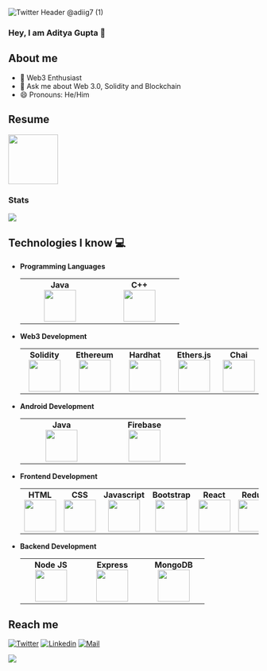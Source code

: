 ![Twitter Header @adiig7 (1)](https://user-images.githubusercontent.com/54351909/174865106-1bb28aa3-c6f8-4ec1-8a0a-b69d0563bb16.png)


### Hey, I am Aditya Gupta 👋


## About me
- 🌱 Web3 Enthusiast
- 💬 Ask me about Web 3.0, Solidity and Blockchain
- 😄 Pronouns: He/Him

## Resume 
<a href="https://www.notion.so/adiig7/Hey-I-am-Aditya-468f562988414c708dc98932e2cae62f">
<img width= "100px" height="100px" src="https://upload.wikimedia.org/wikipedia/commons/4/45/Notion_app_logo.png?20200221181224" />
</a>

### Stats
<img src="https://github-readme-stats.vercel.app/api?username=adiig7&&show_icons=true&title_color=FFA62F&icon_color=FFDAB9&text_color=E2F516&bg_color=151516">


## Technologies I know :computer:
- **Programming Languages**
	<center>
		<table>
			<tbody>
				<tr>
          <td width="25%" align="center">
						<span><strong>Java</strong></span><br/>
						<img height="64px" width="64px" src="https://cdn.svgporn.com/logos/java.svg">
					</td>
					<td width="25%" align="center">
						<span><strong>C++</strong></span><br/>
						<img height="64px" width="64px" src="https://upload.wikimedia.org/wikipedia/commons/thumb/1/18/ISO_C%2B%2B_Logo.svg/1200px-ISO_C%2B%2B_Logo.svg.png">
          </td>
				</tr>
			</tbody>
		</table>
	</center>
  
 - **Web3 Development**
	<center>
		<table>
			<tbody>
				<tr>
          <td width="25%" align="center">
						<span><strong>Solidity</strong></span><br/>
						<img height="64px" width="64px" src="https://upload.wikimedia.org/wikipedia/commons/thumb/9/98/Solidity_logo.svg/579px-Solidity_logo.svg.png?20201202112837">
					</td>
					<td width="25%" align="center">
						<span><strong>Ethereum</strong></span><br/>
						<img height="64px" width="64px" src="https://upload.wikimedia.org/wikipedia/commons/thumb/0/01/Ethereum_logo_translucent.svg/1200px-Ethereum_logo_translucent.svg.png">
          </td>
					<td width="25%" align="center">
						<span><strong>Hardhat</strong></span><br/>
						<img height="64px" width="64px" src="https://seeklogo.com/images/H/hardhat-logo-888739EBB4-seeklogo.com.png">
          </td>
					<td width="25%" align="center">
						<span><strong>Ethers.js</strong></span><br/>
						<img height="64px" width="64px" src="https://seeklogo.com/images/E/ethers-logo-D5B86204D8-seeklogo.com.png">
          </td>
					<td width="25%" align="center">
						<span><strong>Chai</strong></span><br/>
						<img height="64px" width="64px" src="https://camo.githubusercontent.com/7ecbd4531436e4f20c1dba52a4fd4ac367cfcc20a2f62cfe7a10f32da306afc6/687474703a2f2f636861696a732e636f6d2f696d672f636861692d6c6f676f2e706e67">
          </td>
				</tr>
			</tbody>
		</table>
	</center>
 - **Android Development**
	<center>
		<table>
			<tbody>
				<tr>
          <td width="25%" align="center">
						<span><strong>Java</strong></span><br/>
						<img height="64px" width="64px" src="https://cdn.svgporn.com/logos/java.svg">
					</td>
						<td width="25%" align="center">
						<span><strong>Firebase</strong></span><br/>
						<img height="64px" width="64px" src="https://cdn.svgporn.com/logos/firebase.svg">
					</td>
				</tr>
			</tbody>
		</table>
	</center>
- **Frontend Development**
	<center>
		<table>
			<tbody>
				<tr>
					<td align="center">
						<span><strong>HTML</strong></span><br/>
						<img height="64px" width="64px" src="https://cdn.svgporn.com/logos/html-5.svg">
					</td>
					<td align="center">
						<span><strong>CSS</strong></span><br/>
						<img height="64px" width="64px" src="https://cdn.svgporn.com/logos/css-3.svg">
					</td>
					<td align="center">
						<span><strong>Javascript</strong></span><br/>
						<img height="64px" width="64px" src="https://cdn.svgporn.com/logos/javascript.svg">
					</td>
					<td align="center">
						<span><strong>Bootstrap</strong></span><br/>
						<img height="64px" width="64px" src="https://cdn.svgporn.com/logos/bootstrap.svg">
					</td>
					<td align="center">
						<span><strong>React</strong></span><br/>
						<img height="64px" width="64px" src="https://cdn.svgporn.com/logos/react.svg">
					</td>
					<td  align="center">
						<span><strong>Redux</strong></span><br/>
						<img height="64px" width="64px" src="https://cdn.svgporn.com/logos/redux.svg">
					</td>
				</tr>
			</tbody>
		</table>
	</center>
	
- **Backend Development**
	<center>
		<table>
			<tbody>
				<tr>
					<td width="25%" align="center">
						<span><strong>Node JS</strong></span><br/>
						<img height="64px" width="64px" src="https://cdn.svgporn.com/logos/nodejs-icon.svg">
					</td>
					<td width="25%" align="center">
						<span><strong>Express</strong></span><br/>
						<img height="64px" width="64px" src="https://cdn.svgporn.com/logos/express.svg">
					</td>
					<td width="25%" align="center">
						<span><strong>MongoDB</strong></span><br/>
						<img height="64px" width="64px" src="https://cdn.svgporn.com/logos/mongodb.svg">
					</td>
				</tr>
			</tbody>
		</table>
	</center>

## Reach me 
[![Twitter](https://img.shields.io/badge/-adiig7-black?style=flat-square&logo=twitter&logoColor=blue&link=https://www.twitter.com/adiig7/)](https://www.twitter.com/adiig7/)
[![Linkedin](https://img.shields.io/badge/-Aditya%20Gupta-blue?style=flat-square&logo=linkedin&logoColor=white&link=https://www.linkedin.com/in/aditya-gupta-056780197/)](https://www.linkedin.com/in/aditya-gupta-056780197/)
[![Mail](https://img.shields.io/badge/-19ume017@lnmiit.ac.in-gray?style=flat-square&logo=gmail&logoColor=red&link=https://www.linkedin.com/in/aditya-gupta-056780197/)](mailto:19ume017@lnmiit.ac.in)

![](https://komarev.com/ghpvc/?username=adiig7&color=orange)
